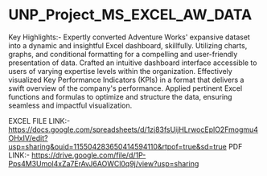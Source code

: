 # UNP_Project_MS_EXCEL_AW_DATA

Key Highlights:-
Expertly converted Adventure Works' expansive dataset into a dynamic and insightful Excel dashboard, skillfully.
Utilizing charts, graphs, and conditional formatting for a compelling and user-friendly presentation of data. 
Crafted an intuitive dashboard interface accessible to users of varying expertise levels within the organization. 
Effectively visualized Key Performance Indicators (KPIs) in a format that delivers a swift overview of the company's performance.
Applied pertinent Excel functions and formulas to optimize and structure the data, ensuring seamless and impactful visualization.

EXCEL FILE LINK:- https://docs.google.com/spreadsheets/d/1zj83fsUijHLrwocEplO2Fmogmu4OHxIV/edit?usp=sharing&ouid=115504283650414594110&rtpof=true&sd=true
PDF LINK:- https://drive.google.com/file/d/1P-Pps4M3Umol4xZa7ErAvJ6AOWCl0q9j/view?usp=sharing

